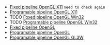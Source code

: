 - [Fixed pipeline OpenGL X11](fixedPipelineOpenGLX11.cpp) `need to check again`
- [Programable pipeline OpenGL X11](programmablePipelineX11.cpp)
- TODO [Foxed pipeline OpenGL Win32]()
- TODO [Programable pipeline OpenGL Win32]()
- [Fixed pipeline OpenGL](fixedPipelineOpenGLSDL.cpp)
- [Programable pipeline OpenGL](programmablePipelineOpenGLSDL.cpp)
- [Programable pipeline OpenGL GL3W](programmablePipelineGl3wSDL.cpp)
